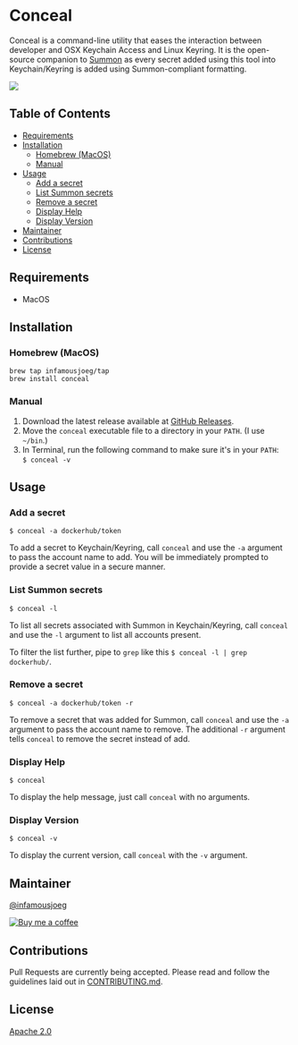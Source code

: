 # Conceal <!-- omit in toc -->

Conceal is a command-line utility that eases the interaction between developer and OSX Keychain Access and Linux Keyring. It is the open-source companion to [Summon](https://cyberark.github.io/summon) as every secret added using this tool into Keychain/Keyring is added using Summon-compliant formatting.

[![](https://github.com/infamousjoeg/conceal/workflows/Go/badge.svg?branch=master)](https://github.com/infamousjoeg/conceal/actions?query=workflow%3AGo)

## Table of Contents <!-- omit in toc -->
- [Requirements](#requirements)
- [Installation](#installation)
  - [Homebrew (MacOS)](#homebrew-macos)
  - [Manual](#manual)
- [Usage](#usage)
  - [Add a secret](#add-a-secret)
  - [List Summon secrets](#list-summon-secrets)
  - [Remove a secret](#remove-a-secret)
  - [Display Help](#display-help)
  - [Display Version](#display-version)
- [Maintainer](#maintainer)
- [Contributions](#contributions)
- [License](#license)

## Requirements

* MacOS

## Installation

### Homebrew (MacOS)

```shell
brew tap infamousjoeg/tap
brew install conceal
```

### Manual

1. Download the latest release available at [GitHub Releases](https://github.com/infamousjoeg/go-conceal/releases).
2. Move the `conceal` executable file to a directory in your `PATH`. (I use `~/bin`.)
3. In Terminal, run the following command to make sure it's in your `PATH`: \
   `$ conceal -v`

## Usage

### Add a secret

`$ conceal -a dockerhub/token`

To add a secret to Keychain/Keyring, call `conceal` and use the `-a` argument to pass the account name to add. You will be immediately prompted to provide a secret value in a secure manner.

### List Summon secrets

`$ conceal -l`

To list all secrets associated with Summon in Keychain/Keyring, call `conceal` and use the `-l` argument to list all accounts present.

To filter the list further, pipe to `grep` like this `$ conceal -l | grep dockerhub/`.

### Remove a secret

`$ conceal -a dockerhub/token -r`

To remove a secret that was added for Summon, call `conceal` and use the `-a` argument to pass the account name to remove. The additional `-r` argument tells `conceal` to remove the secret instead of add.

### Display Help

`$ conceal`

To display the help message, just call `conceal` with no arguments.

### Display Version

`$ conceal -v`

To display the current version, call `conceal` with the `-v` argument.

## Maintainer

[@infamousjoeg](https://github.com/infamousjoeg)

[![Buy me a coffee][buymeacoffee-shield]][buymeacoffee]

[buymeacoffee]: https://www.buymeacoffee.com/infamousjoeg
[buymeacoffee-shield]: https://www.buymeacoffee.com/assets/img/custom_images/orange_img.png

## Contributions

Pull Requests are currently being accepted.  Please read and follow the guidelines laid out in [CONTRIBUTING.md]().

## License

[Apache 2.0](LICENSE)

